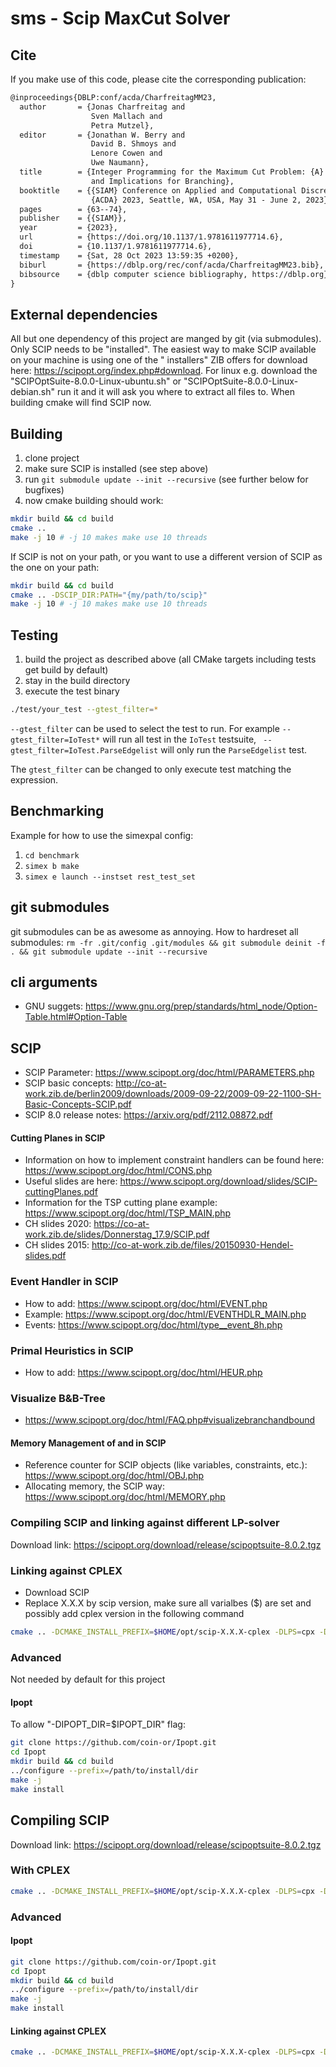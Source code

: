 # sms - Scip MaxCut Solver

## Cite

If you make use of this code, please cite the corresponding publication:

```latex
@inproceedings{DBLP:conf/acda/CharfreitagMM23,
  author       = {Jonas Charfreitag and
                  Sven Mallach and
                  Petra Mutzel},
  editor       = {Jonathan W. Berry and
                  David B. Shmoys and
                  Lenore Cowen and
                  Uwe Naumann},
  title        = {Integer Programming for the Maximum Cut Problem: {A} Refined Model
                  and Implications for Branching},
  booktitle    = {{SIAM} Conference on Applied and Computational Discrete Algorithms,
                  {ACDA} 2023, Seattle, WA, USA, May 31 - June 2, 2023},
  pages        = {63--74},
  publisher    = {{SIAM}},
  year         = {2023},
  url          = {https://doi.org/10.1137/1.9781611977714.6},
  doi          = {10.1137/1.9781611977714.6},
  timestamp    = {Sat, 28 Oct 2023 13:59:35 +0200},
  biburl       = {https://dblp.org/rec/conf/acda/CharfreitagMM23.bib},
  bibsource    = {dblp computer science bibliography, https://dblp.org}
}
```

## External dependencies

All but one dependency of this project are manged by git (via submodules).
Only SCIP needs to be "installed". The easiest way to make SCIP available on your machine is using one of the "
installers" ZIB offers for download here: https://scipopt.org/index.php#download.
For linux e.g. download the "SCIPOptSuite-8.0.0-Linux-ubuntu.sh" or "SCIPOptSuite-8.0.0-Linux-debian.sh" run it and it
will ask you where to extract all files to. When building cmake will find SCIP now.

## Building

1) clone project
2) make sure SCIP is installed (see step above)
3) run ```git submodule update --init --recursive``` (see further below for bugfixes)
4) now cmake building should work:

```bash
mkdir build && cd build
cmake ..
make -j 10 # -j 10 makes make use 10 threads
```

If SCIP is not on your path, or you want to use a different version of SCIP as the one on your path:

```bash
mkdir build && cd build
cmake .. -DSCIP_DIR:PATH="{my/path/to/scip}"
make -j 10 # -j 10 makes make use 10 threads
```

## Testing

1) build the project as described above (all CMake targets including tests get build by default)
2) stay in the build directory
3) execute the test binary

```bash
./test/your_test --gtest_filter=*
```

`--gtest_filter` can be used to select the test to run. For example `--gtest_filter=IoTest*` will run all test in the
`IoTest` testsuite, ` --gtest_filter=IoTest.ParseEdgelist` will only run the `ParseEdgelist` test.

The `gtest_filter` can be changed to only execute test matching the expression.

## Benchmarking

Example for how to use the simexpal config:
1) ```cd benchmark```
2) ```simex b make```
3) ```simex e launch --instset rest_test_set```


## git submodules

git submodules can be as awesome as annoying. How to hardreset all
submodules: ```rm -fr .git/config .git/modules && git submodule deinit -f . && git submodule update --init --recursive```

## cli arguments

- GNU suggets: https://www.gnu.org/prep/standards/html_node/Option-Table.html#Option-Table

## SCIP

- SCIP Parameter: https://www.scipopt.org/doc/html/PARAMETERS.php
- SCIP basic
  concepts: http://co-at-work.zib.de/berlin2009/downloads/2009-09-22/2009-09-22-1100-SH-Basic-Concepts-SCIP.pdf
- SCIP 8.0 release notes: https://arxiv.org/pdf/2112.08872.pdf

#### Cutting Planes in SCIP

- Information on how to implement constraint handlers can be found here: https://www.scipopt.org/doc/html/CONS.php
- Useful slides are here: https://www.scipopt.org/download/slides/SCIP-cuttingPlanes.pdf
- Information for the TSP cutting plane example: https://www.scipopt.org/doc/html/TSP_MAIN.php
- CH slides 2020: https://co-at-work.zib.de/slides/Donnerstag_17.9/SCIP.pdf
- CH slides 2015: http://co-at-work.zib.de/files/20150930-Hendel-slides.pdf

### Event Handler in SCIP

- How to add: https://www.scipopt.org/doc/html/EVENT.php
- Example: https://www.scipopt.org/doc/html/EVENTHDLR_MAIN.php
- Events: https://www.scipopt.org/doc/html/type__event_8h.php

### Primal Heuristics in SCIP

- How to add: https://www.scipopt.org/doc/html/HEUR.php

### Visualize B&B-Tree

- https://www.scipopt.org/doc/html/FAQ.php#visualizebranchandbound

#### Memory Management of and in SCIP

- Reference counter for SCIP objects (like variables, constraints, etc.): https://www.scipopt.org/doc/html/OBJ.php
- Allocating memory, the SCIP way: https://www.scipopt.org/doc/html/MEMORY.php

### Compiling SCIP and linking against different LP-solver

Download link: https://scipopt.org/download/release/scipoptsuite-8.0.2.tgz

### Linking against CPLEX

- Download SCIP
- Replace X.X.X by scip version, make sure all varialbes ($) are set and possibly add cplex version in the following command

```bash
cmake .. -DCMAKE_INSTALL_PREFIX=$HOME/opt/scip-X.X.X-cplex -DLPS=cpx -DCPLEX_DIR=$CPLEX_DIR -DIPOPT=off
```

### Advanced

Not needed by default for this project

#### Ipopt

To allow "-DIPOPT_DIR=$IPOPT_DIR" flag:

```bash
git clone https://github.com/coin-or/Ipopt.git
cd Ipopt
mkdir build && cd build
../configure --prefix=/path/to/install/dir
make -j
make install
```

## Compiling SCIP

Download link: https://scipopt.org/download/release/scipoptsuite-8.0.2.tgz

### With CPLEX

```bash
cmake .. -DCMAKE_INSTALL_PREFIX=$HOME/opt/scip-X.X.X-cplex -DLPS=cpx -DCPLEX_DIR=$CPLEX_DIR -DIPOPT=off
```

### Advanced

#### Ipopt

```bash
git clone https://github.com/coin-or/Ipopt.git
cd Ipopt
mkdir build && cd build
../configure --prefix=/path/to/install/dir
make -j
make install
```

#### Linking against CPLEX

```bash
cmake .. -DCMAKE_INSTALL_PREFIX=$HOME/opt/scip-X.X.X-cplex -DLPS=cpx -DCPLEX_DIR=$CPLEX_DIR -DIPOPT_DIR=$IPOPT_DIR
```
